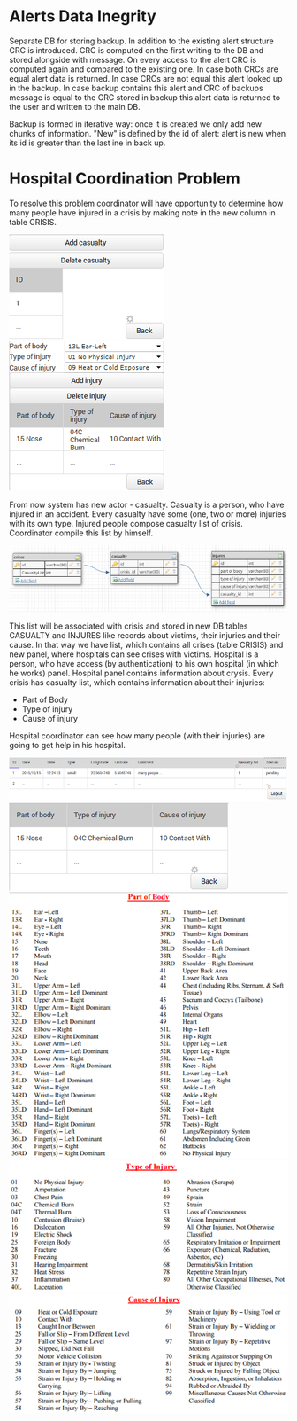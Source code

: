 # Alerts Data Inegrity

Separate DB for storing backup. In addition to the existing alert structure CRC is introduced. CRC is computed on the first writing to the DB and stored alongside with message. On every access to the alert CRC is computed again and compared to the existing one. In case both CRCs are equal alert data is returned. In case CRCs are not equal this alert looked up in the backup. In case backup contains this alert and CRC of backups message is equal to the CRC stored in backup this alert data is returned to the user and written to the main DB. 

Backup is formed in iterative way: once it is created we only add new chunks of information. "New" is defined by the id of alert: alert is new when its id is greater than the last ine in back up.

# Ноspitаl Сооrdination Prоblеm
To resolve this problem coordinator will have opportunity to determine how many people have injured in a crisis by making note in the new column in table CRISIS.

![casualtyControl](https://github.com/ejiek/TSD-g07-spec/blob/master/casualtyControl.png) ![injuryControl](https://github.com/ejiek/TSD-g07-spec/blob/master/injuryControl.png)

From now system has new actor - casualty. Casualty is a person, who have injured in an accident. Every casualty have some (one, two or more) injuries with its own type. Injured people compose casualty list of crisis. Coordinator compile this list by himself.

![err](https://github.com/ejiek/TSD-g07-spec/blob/master/err.png)

This list will be associated with crisis and stored in new DB tables CASUALTY and INJURES like records about victims, their injuries and their cause. In that way we have list, which contains all crises (table CRISIS) and new panel, where hospitals can see crises with victims.
Hospital is a person, who have access (by authentication) to his own hospital (in which he works) panel. Hospital panel contains information about crysis.
Every crisis has casualty list, which contains information about their injuries:
* Part of Body
* Type of injury
* Cause of injury

Hospital coordinator can see how many people (with their injuries) are going to get help in his hospital.

![crisisList](https://github.com/ejiek/TSD-g07-spec/blob/master/crisisList.png)
![InjuryList](https://github.com/ejiek/TSD-g07-spec/blob/master/InjuryList.png)
![partsOfBody](https://github.com/ejiek/TSD-g07-spec/blob/master/partsOfBody.png)
![typeOfInjury](https://github.com/ejiek/TSD-g07-spec/blob/master/typeOfInjury.png)
![causeOfInjury](https://github.com/ejiek/TSD-g07-spec/blob/master/causeOfInjury.png)
